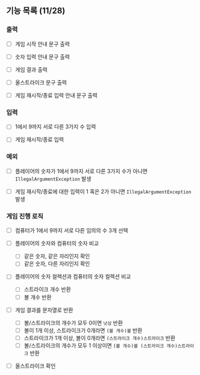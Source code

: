 ## 기능 목록 (11/28)

### 출력
- [ ] 게임 시작 안내 문구 출력
- [ ] 숫자 입력 안내 문구 출력
- [ ] 게임 결과 출력
- [ ] 올스트라이크 문구 출력
- [ ] 게임 재시작/종료 입력 안내 문구 출력


### 입력
- [ ] 1에서 9까지 서로 다른 3가지 수 입력
- [ ] 게임 재시작/종료 입력


### 예외
- [ ] 플레이어의 숫자가 1에서 9까지 서로 다른 3가지 수가 아니면 `IllegalArgumentException` 발생
- [ ] 게임 재시작/종료에 대한 입력이 1 혹은 2가 아니면 `IllegalArgumentException` 발생


### 게임 진행 로직
- [ ] 컴퓨터가 1에서 9까지 서로 다른 임의의 수 3개 선택

- [ ] 플레이어의 숫자와 컴퓨터의 숫자 비교
  - [ ] 같은 숫자, 같은 자리인지 확인
  - [ ] 같은 숫자, 다른 자리인지 확인

- [ ] 플레이어의 숫자 컬렉션과 컴퓨터의 숫자 컬렉션 비교
  - [ ] 스트라이크 개수 반환
  - [ ] 볼 개수 반환

- [ ] 게임 결과를 문자열로 반환
  - [ ] 볼/스트라이크의 개수가 모두 0이면 `낫싱` 반환
  - [ ] 볼이 1개 이상, 스트라이크가 0개라면 `(볼 개수)볼` 반환
  - [ ] 스트라이크가 1개 이상, 볼이 0개라면 `(스트라이크 개수)스트라이크` 반환
  - [ ] 볼/스트라이크의 개수가 모두 1 이상이면 `(볼 개수)볼 (스트라이크 개수)스트라이크` 반환

- [ ] 올스트라이크 확인
